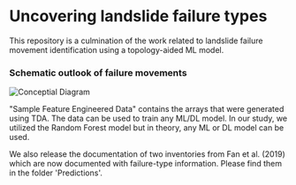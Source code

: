 # Uncovering landslide failure types

This repository is a culmination of the work related to landslide failure movement identification using a topology-aided ML model.

### Schematic outlook of failure movements
![Conceptial Diagram](https://github.com/kushanavbhuyan/Uncovering-landslide-failure-types/blob/main/misc/Figure%201.png)

"Sample Feature Engineered Data" contains the arrays that were generated using TDA. The data can be used to train any ML/DL model. In our study, we utilized the Random Forest model but in theory, any ML or DL model can be used.

We also release the documentation of two inventories from Fan et al. (2019) which are now documented with failure-type information. Please find them in the folder 'Predictions'.
